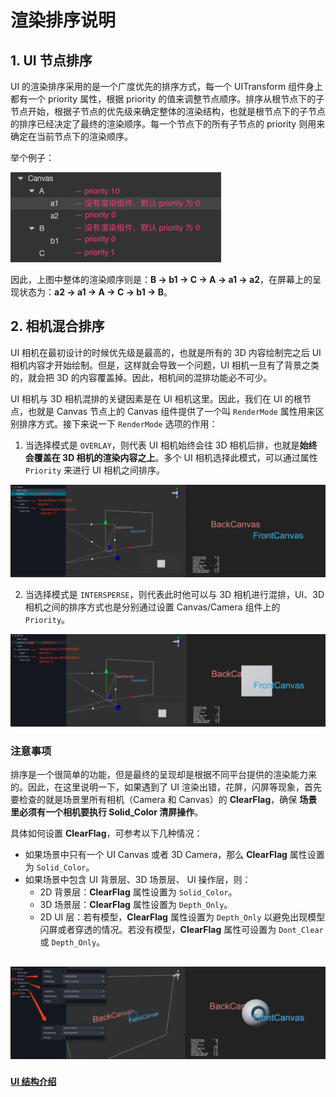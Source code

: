 # 渲染排序说明

## 1. UI 节点排序

UI 的渲染排序采用的是一个广度优先的排序方式，每一个 UITransform 组件身上都有一个 priority 属性，根据 priority 的值来调整节点顺序。排序从根节点下的子节点开始，根据子节点的优先级来确定整体的渲染结构，也就是根节点下的子节点的排序已经决定了最终的渲染顺序。每一个节点下的所有子节点的 priority 则用来确定在当前节点下的渲染顺序。

举个例子：

![priority.png](priority/priority.png)

因此，上图中整体的渲染顺序则是：**B -> b1 -> C -> A -> a1 -> a2**，在屏幕上的呈现状态为：**a2 -> a1 -> A -> C -> b1 -> B**。

## 2. 相机混合排序

UI 相机在最初设计的时候优先级是最高的，也就是所有的 3D 内容绘制完之后 UI 相机内容才开始绘制。但是，这样就会导致一个问题，UI 相机一旦有了背景之类的，就会把 3D 的内容覆盖掉。因此，相机间的混排功能必不可少。

UI 相机与 3D 相机混排的关键因素是在 UI 相机这里。因此，我们在 UI 的根节点，也就是 Canvas 节点上的 Canvas 组件提供了一个叫 `RenderMode` 属性用来区别排序方式。接下来说一下 `RenderMode` 选项的作用：

 1. 当选择模式是 `OVERLAY`，则代表 UI 相机始终会往 3D 相机后排，也就是**始终会覆盖在 3D 相机的渲染内容之上**。多个 UI 相机选择此模式，可以通过属性 `Priority` 来进行 UI 相机之间排序。

![overlay](./priority/overlay.png)

 2. 当选择模式是 `INTERSPERSE`，则代表此时他可以与 3D 相机进行混排，UI、3D 相机之间的排序方式也是分别通过设置 Canvas/Camera 组件上的 `Priority`。

![intersperse](./priority/intersperse.png)

### 注意事项

排序是一个很简单的功能，但是最终的呈现却是根据不同平台提供的渲染能力来的。因此，在这里说明一下，如果遇到了 UI 渲染出错，花屏，闪屏等现象，首先要检查的就是场景里所有相机（Camera 和 Canvas）的 **ClearFlag**，确保  **场景里必须有一个相机要执行 Solid_Color 清屏操作**。

具体如何设置 **ClearFlag**，可参考以下几种情况：

- 如果场景中只有一个 UI Canvas 或者 3D Camera，那么 **ClearFlag** 属性设置为 `Solid_Color`。
- 如果场景中包含 UI 背景层、3D 场景层、 UI 操作层，则：
  - 2D 背景层：**ClearFlag** 属性设置为 `Solid_Color`。
  - 3D 场景层：**ClearFlag** 属性设置为 `Depth_Only`。
  - 2D UI 层：若有模型，**ClearFlag** 属性设置为 `Depth_Only` 以避免出现模型闪屏或者穿透的情况。若没有模型，**ClearFlag** 属性可设置为 `Dont_Clear` 或 `Depth_Only`。

![sort](./priority/sort.png)
---

#### [UI 结构介绍](index.md)
